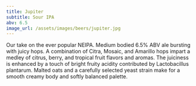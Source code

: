 ```yaml
---
title: Jupiter
subtitle: Sour IPA
abv: 6.5
image_url: /assets/images/beers/jupiter.jpg
---
```

Our take on the ever popular NEIPA. Medium bodied 6.5% ABV ale bursting with juicy hops. A combination of Citra, Mosaic, and Amarillo hops impart a medley of citrus, berry, and tropical fruit flavors and aromas. The juiciness is enhanced by a touch of bright fruity acidity contributed by Lactobacillus plantarum. Malted oats and a carefully selected yeast strain make for a smooth creamy body and softly balanced palette. 
